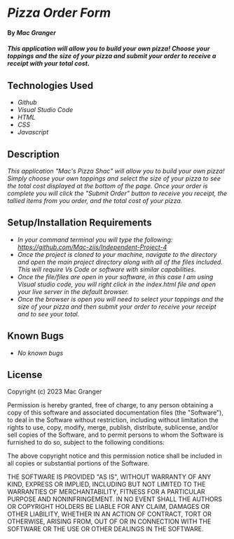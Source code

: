 # _Pizza Order Form_

#### By _**Mac Granger**_

#### _This application will allow you to build your own pizza! Choose your toppings and the size of your pizza and submit your order to receive a receipt with your total cost._

## Technologies Used

* _Github_
* _Visual Studio Code_
* _HTML_
* _CSS_
* _Javascript_

## Description

_This application "Mac's Pizza Shac" will allow you to build your own pizza! Simply choose your own toppings and select the size of your pizza to see the total cost displayed at the bottom of the page. Once your order is complete you will click the "Submit Order" button to receive you receipt, the tallied items from you order, and the total cost of your pizza._

## Setup/Installation Requirements

* _In your command terminal you will type the following: https://github.com/Mac-ziis/Independent-Project-4_
* _Once the project is cloned to your machine, navigate to the directory and open the main project directory along with all of the files included. This will require Vs Code or software with similar capabilities._
* _Once the file/files are open in your software, in this case I am using Visual studio code, you will right click in the index.html file and open your live server in the default browser._
* _Once the browser is open you will need to select your toppings and the size of your pizza and then submit your order to receive your receipt and to see your total._

## Known Bugs

* _No known bugs_

## License

Copyright (c) 2023 Mac Granger

Permission is hereby granted, free of charge, to any person obtaining a copy
of this software and associated documentation files (the "Software"), to deal
in the Software without restriction, including without limitation the rights
to use, copy, modify, merge, publish, distribute, sublicense, and/or sell
copies of the Software, and to permit persons to whom the Software is
furnished to do so, subject to the following conditions:

The above copyright notice and this permission notice shall be included in all
copies or substantial portions of the Software.

THE SOFTWARE IS PROVIDED "AS IS", WITHOUT WARRANTY OF ANY KIND, EXPRESS OR
IMPLIED, INCLUDING BUT NOT LIMITED TO THE WARRANTIES OF MERCHANTABILITY,
FITNESS FOR A PARTICULAR PURPOSE AND NONINFRINGEMENT. IN NO EVENT SHALL THE
AUTHORS OR COPYRIGHT HOLDERS BE LIABLE FOR ANY CLAIM, DAMAGES OR OTHER
LIABILITY, WHETHER IN AN ACTION OF CONTRACT, TORT OR OTHERWISE, ARISING FROM,
OUT OF OR IN CONNECTION WITH THE SOFTWARE OR THE USE OR OTHER DEALINGS IN THE
SOFTWARE.